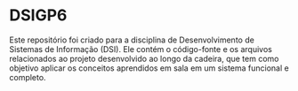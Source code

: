 # DSIGP6
Este repositório foi criado para a disciplina de Desenvolvimento de Sistemas de Informação (DSI). Ele contém o código-fonte e os arquivos relacionados ao projeto desenvolvido ao longo da cadeira, que tem como objetivo aplicar os conceitos aprendidos em sala em um sistema funcional e completo.
